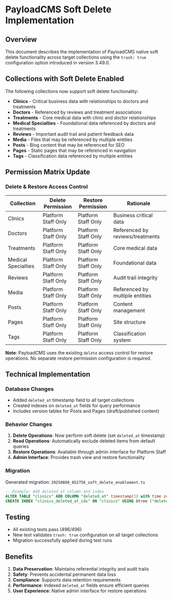 # PayloadCMS Soft Delete Implementation

## Overview

This document describes the implementation of PayloadCMS native soft delete functionality across target collections using the `trash: true` configuration option introduced in version 3.49.0.

## Collections with Soft Delete Enabled

The following collections now support soft delete functionality:

- **Clinics** - Critical business data with relationships to doctors and treatments
- **Doctors** - Referenced by reviews and treatment associations
- **Treatments** - Core medical data with clinic and doctor relationships
- **Medical Specialties** - Foundational data referenced by doctors and treatments
- **Reviews** - Important audit trail and patient feedback data
- **Media** - Files that may be referenced by multiple entities
- **Posts** - Blog content that may be referenced for SEO
- **Pages** - Static pages that may be referenced in navigation
- **Tags** - Classification data referenced by multiple entities

## Permission Matrix Update

### Delete & Restore Access Control

| Collection | Delete Permission | Restore Permission | Rationale |
|------------|------------------|--------------------|-----------|
| Clinics | Platform Staff Only | Platform Staff Only | Business critical data |
| Doctors | Platform Staff Only | Platform Staff Only | Referenced by reviews/treatments |
| Treatments | Platform Staff Only | Platform Staff Only | Core medical data |
| Medical Specialties | Platform Staff Only | Platform Staff Only | Foundational data |
| Reviews | Platform Staff Only | Platform Staff Only | Audit trail integrity |
| Media | Platform Staff Only | Platform Staff Only | Referenced by multiple entities |
| Posts | Platform Staff Only | Platform Staff Only | Content management |
| Pages | Platform Staff Only | Platform Staff Only | Site structure |
| Tags | Platform Staff Only | Platform Staff Only | Classification system |

**Note**: PayloadCMS uses the existing `delete` access control for restore operations. No separate restore permission configuration is required.

## Technical Implementation

### Database Changes

- Added `deleted_at` timestamp field to all target collections
- Created indexes on `deleted_at` fields for query performance
- Includes version tables for Posts and Pages (draft/published content)

### Behavior Changes

1. **Delete Operations**: Now perform soft delete (set `deleted_at` timestamp)
2. **Read Operations**: Automatically exclude deleted items from default queries
3. **Restore Operations**: Available through admin interface for Platform Staff
4. **Admin Interface**: Provides trash view and restore functionality

### Migration

Generated migration: `20250808_052756_soft_delete_enablement.ts`

```sql
-- Example: Add deleted_at column and index
ALTER TABLE "clinics" ADD COLUMN "deleted_at" timestamp(3) with time zone;
CREATE INDEX "clinics_deleted_at_idx" ON "clinics" USING btree ("deleted_at");
```

## Testing

- All existing tests pass (496/496)
- New test validates `trash: true` configuration on all target collections
- Migration successfully applied during test runs

## Benefits

1. **Data Preservation**: Maintains referential integrity and audit trails
2. **Safety**: Prevents accidental permanent data loss
3. **Compliance**: Supports data retention requirements
4. **Performance**: Indexed `deleted_at` fields ensure efficient queries
5. **User Experience**: Native admin interface for restore operations